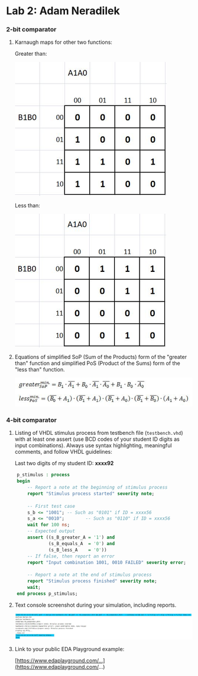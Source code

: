 # Lab 2: Adam Neradilek

### 2-bit comparator

1. Karnaugh maps for other two functions:

   Greater than:

   ![K-maps](https://github.com/xnerad04/digital-electronics-1/blob/main/B_greater_A.JPG)

   Less than:

   ![K-maps](https://github.com/xnerad04/digital-electronics-1/blob/main/B_less_A.JPG)

2. Equations of simplified SoP (Sum of the Products) form of the "greater than" function and simplified PoS (Product of the Sums) form of the "less than" function.

   ![Logic functions](https://github.com/xnerad04/digital-electronics-1/blob/main/SoP_PoS.JPG)

### 4-bit comparator

1. Listing of VHDL stimulus process from testbench file (`testbench.vhd`) with at least one assert (use BCD codes of your student ID digits as input combinations). Always use syntax highlighting, meaningful comments, and follow VHDL guidelines:

   Last two digits of my student ID: **xxxx92**

```vhdl
    p_stimulus : process
    begin
        -- Report a note at the beginning of stimulus process
        report "Stimulus process started" severity note;

        -- First test case
        s_b <= "1001"; -- Such as "0101" if ID = xxxx56
        s_a <= "0010";        -- Such as "0110" if ID = xxxx56
        wait for 100 ns;
        -- Expected output
        assert ((s_B_greater_A = '1') and
                (s_B_equals_A  = '0') and
                (s_B_less_A    = '0'))
        -- If false, then report an error
        report "Input combination 1001, 0010 FAILED" severity error;

        -- Report a note at the end of stimulus process
        report "Stimulus process finished" severity note;
        wait;
    end process p_stimulus;
```

2. Text console screenshot during your simulation, including reports.

   ![your figure](https://github.com/xnerad04/digital-electronics-1/blob/main/Report.JPG)

3. Link to your public EDA Playground example:

   [https://www.edaplayground.com/...](https://www.edaplayground.com/...)
